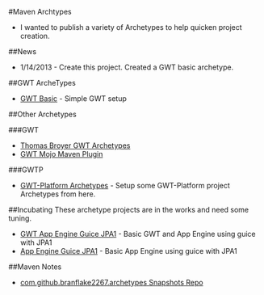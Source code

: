 #Maven Archtypes
* I wanted to publish a variety of Archetypes to help quicken project creation.


##News
* 1/14/2013 - Create this project. Created a GWT basic archetype. 


##GWT ArcheTypes
* [GWT Basic](https://github.com/branflake2267/Archetypes/tree/master/archetypes/gwt-basic) - Simple GWT setup


##Other Archetypes

###GWT
* [Thomas Broyer GWT Archetypes](https://github.com/tbroyer/gwt-maven-archetypes)
* [GWT Mojo Maven Plugin](http://mojo.codehaus.org/gwt-maven-plugin/user-guide/archetype.html)

###GWTP
* [GWT-Platform Archetypes](https://github.com/ArcBees/ArcBees-tools/tree/master/archetypes) - Setup some GWT-Platform project Archetypes from here.


##Incubating
These archetype projects are in the works and need some tuning. 

* [GWT App Engine Guice JPA1](https://github.com/branflake2267/Archetypes/tree/master/archetypes/gwt-appengine-guice-jpa1) - Basic GWT and App Engine using guice with JPA1
* [App Engine Guice JPA1](https://github.com/branflake2267/Archetypes/tree/master/archetypes/appengine-guice-jpa1) - Basic App Engine using guice with JPA1


##Maven Notes
* [com.github.branflake2267.archetypes Snapshots Repo](https://oss.sonatype.org/content/repositories/snapshots/com/github/branflake2267/archetypes/)